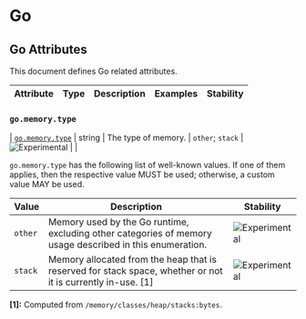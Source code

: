 <!--- Hugo front matter used to generate the website version of this page:
--->

<!-- NOTE: THIS FILE IS AUTOGENERATED. DO NOT EDIT BY HAND. -->
<!-- see templates/registry/markdown/attribute_namespace.md.j2 -->

# Go

## Go Attributes

This document defines Go related attributes.

| Attribute | Type | Description | Examples | Stability |
| --------- | ---- | ----------- | -------- | --------- |

### `go.memory.type`

<a id="`go.memory.type`"></a>

| [`go.memory.type`](#`go.memory.type`) | string | The type of memory. | `other`; `stack` | ![Experimental](https://img.shields.io/badge/-experimental-blue) | |

`go.memory.type` has the following list of well-known values. If one of them applies, then the respective value MUST be used; otherwise, a custom value MAY be used.

| Value   | Description                                                                                                 | Stability                                                        |
| ------- | ----------------------------------------------------------------------------------------------------------- | ---------------------------------------------------------------- |
| `other` | Memory used by the Go runtime, excluding other categories of memory usage described in this enumeration.    | ![Experimental](https://img.shields.io/badge/-experimental-blue) |
| `stack` | Memory allocated from the heap that is reserved for stack space, whether or not it is currently in-use. [1] | ![Experimental](https://img.shields.io/badge/-experimental-blue) |

**[1]:** Computed from `/memory/classes/heap/stacks:bytes`.
